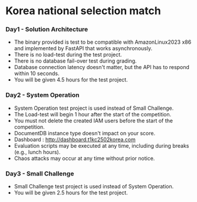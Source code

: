 # Korea national selection match

### Day1 - Solution Architecture
- The binary provided is test to be compatible with AmazonLinux2023 x86 and implemented by FastAPI that works asynchronously.
- There is no load-test during the test project.
- There is no database fail-over test during grading.
- Database connection latency doesn't matter, but the API has to respond within 10 seconds.
- You will be given 4.5 hours for the test project.

### Day2 - System Operation
- System Operation test project is used instead of Small Challenge.
- The Load-test will begin 1 hour after the start of the competition.
- You must not delete the created IAM users before the start of the competition.
- DocumentDB instance type doesn't impact on your score.
- Dashboard : http://dashboard.t1kc2502korea.com
- Evaluation scripts may be executed at any time, including during breaks (e.g., lunch hours).
- Chaos attacks may occur at any time without prior notice.

### Day3 - Small Challenge
- Small Challenge test project is used instead of System Operation.
- You will be given 2.5 hours for the test project.
